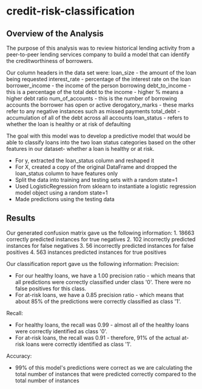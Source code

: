 # credit-risk-classification

## Overview of the Analysis

The purpose of this analysis was to review historical lending activity from a peer-to-peer lending services company to build a model that can identify the creditworthiness of borrowers.

Our column headers in the data set were:
loan_size - the amount of the loan being requested
interest_rate - percentage of the interest rate on the loan
borrower_income	- the income of the person borrowing
debt_to_income - this is a percentage of the total debt to the income - higher % means a higher debt ratio 
num_of_accounts	- this is the number of borrowing accounts the borrower has open or active
derogatory_marks - these marks refer to any negative instances such as missed payments 
total_debt	- accumulation of all of the debt across all accounts
loan_status - refers to whether the loan is healthy or at risk of defaulting

The goal with this model was to develop a predictive model that would be able to classify loans into the two loan status categories based on the other features in our dataset- whether a loan is healthy or at risk.

- For y, extracted the loan_status column and reshaped it
- For X, created a copy of the original DataFrame and dropped the loan_status column to have features only
- Split the data into training and testing sets with a random state=1
- Used LogisticRegression from sklearn to instantiate a logistic regression model object using a random state=1
- Made predictions using the testing data 

## Results

Our generated confusion matrix gave us the following information:
    1. 18663 correctly predicted instances for true negatives
    2. 102 incorrectly predicted instances for false negatives
    3. 56 incorrectly predicted instances for false positives
    4. 563 instances predicted instances for true positives

Our classification report gave us the following information:
Precision:
- For our healthy loans, we have a 1.00 precision ratio - which means that all predictions were correctly classified under class '0'. There were no false positives for this class.
- For at-risk loans, we have a 0.85 precision ratio - which means that about 85% of the predictions were correctly classified as class '1'.

Recall:
- For healthy loans, the recall was 0.99 - almost all of the healthy loans were correctly identified as class '0'.
- For at-risk loans, the recall was 0.91 - therefore, 91% of the actual at-risk loans were correctly identified as class '1'.

Accuracy:
- 99% of this model's predictions were correct as we are calculating the total number of instances that were predicted correctly compared to the total number of instances
